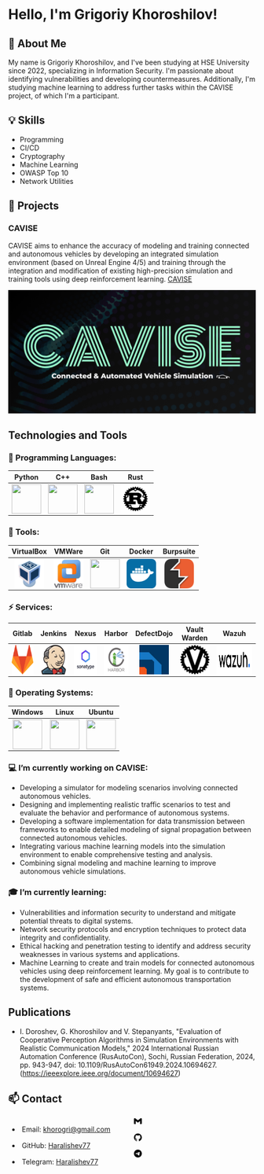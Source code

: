<!--
**Haralishev77/Haralishev77** is a ✨ _special_ ✨ repository because its `README.md` (this file) appears on your GitHub profile.

Here are some ideas to get you started:

- 🔭 I’m currently working on ...
- 🌱 I’m currently learning ...
- 👯 I’m looking to collaborate on ...
- 🤔 I’m looking for help with ...
- 💬 Ask me about ...
- 📫 How to reach me: ...
- 😄 Pronouns: ...
- ⚡ Fun fact: ...
-->
# Hello, I'm Grigoriy Khoroshilov!

## 👋 About Me

My name is Grigoriy Khoroshilov, and I've been studying at HSE University since 2022, specializing in Information Security. I'm passionate about identifying vulnerabilities and developing countermeasures. Additionally, I'm studying machine learning to address further tasks within the CAVISE project, of which I'm a participant.

## 💡 Skills
- Programming
- CI/CD
- Cryptography
- Machine Learning
- OWASP Top 10
- Network Utilities

## 🔮 Projects

### CAVISE

CAVISE aims to enhance the accuracy of modeling and training connected and autonomous vehicles by developing an integrated simulation environment (based on Unreal Engine 4/5) and training through the integration and modification of existing high-precision simulation and training tools using deep reinforcement learning. [CAVISE](https://github.com/CAVISE)

<div align="center"><img src="CAVISE_LOGO.png" style="width: 1000px; height: auto;"/></div>



## Technologies and Tools
### 🌌 Programming Languages:
| Python | C++ | Bash | Rust |
|:----------:|:----------:|:----------:|:----------:|
| <div align="center"><img src="https://cdn.jsdelivr.net/gh/devicons/devicon@latest/icons/python/python-original.svg" style="width: 60px; height: 60px; display: block;" /></div> | <div align="center"><img src="https://cdn.jsdelivr.net/gh/devicons/devicon@latest/icons/cplusplus/cplusplus-original.svg" style="width: 60px; height: 60px; display: block;" /></div> | <div align="center"><img src="https://camo.githubusercontent.com/a66396d682e18c587f9ac9aa24763420888958b28c7554f6b957f2c5d3c45b10/68747470733a2f2f63646e2e6a7364656c6976722e6e65742f67682f64657669636f6e732f64657669636f6e406c61746573742f69636f6e732f626173682f626173682d6f726967696e616c2e737667" style="width: 60px; height: 60px; display: block;" /></div> | <div align="center"><img src="Rust.png" style="width: 60px; height: 60px; display: block;" /></div> |

### 🔧 Tools:
| VirtualBox | VMWare | Git | Docker | Burpsuite |
|:----------:|:----------:|:----------:|:----------:|:----------:|
| <div align="center"><img src="VirtualBox.png" style="width: 60px; height: 60px; display: block;" /></div> | <div align="center"><img src="VMware.png" style="width: 60px; height: 60px; display: block;" /></div> | <div align="center"><img src="https://cdn.jsdelivr.net/gh/devicons/devicon@latest/icons/git/git-original.svg" style="width: 60px; height: 60px; display: block;" /></div> | <div align="center"><img src="Docker.png" style="width: 60px; height: 60px; display: block;" /></div> | <div align="center"><img src="Burpsuite.png" style="width: 60px; height: 60px; display: block;" /></div> |

### ⚡ Services:
| Gitlab | Jenkins | Nexus | Harbor | DefectDojo | Vault Warden | Wazuh |
|:----------:|:----------:|:----------:|:----------:|:----------:|:----------:|:----------:|
| <div align="center"><img src="Gitlab.png" style="width: 60px; height: 60px; display: block;" /></div> | <div align="center"><img src="Jenkins.png" style="width: 60px; height: 60px; display: block;" /></div> | <div align="center"><img src="Sonatype.jpg" style="width: 60px; height: 60px; display: block;" /></div> | <div align="center"><img src="Harbor.png" style="width: 60px; height: 60px; display: block;" /></div> | <div align="center"><img src="DefectDojo.jpg" style="width: 60px; height: 60px; display: block;" /></div> | <div align="center"><img src="VaultWarden.png" style="width: 60px; height: 60px; display: block;" /></div> | <div align="center"><img src="Wazuh.png" style="width: 180px; height: 60px; display: block;" /></div> |

### 🎏 Operating Systems:
| Windows | Linux | Ubuntu |
|:----------:|:----------:|:----------:|
| <div align="center"><img src="https://cdn.jsdelivr.net/gh/devicons/devicon@latest/icons/windows8/windows8-original.svg" style="width: 60px; height: 60px; display: block;" /></div> | <div align="center"><img src="https://cdn.jsdelivr.net/gh/devicons/devicon@latest/icons/linux/linux-original.svg" style="width: 60px; height: 60px; display: block;" /></div> | <div align="center"><img src="https://cdn.jsdelivr.net/gh/devicons/devicon@latest/icons/ubuntu/ubuntu-original.svg" style="width: 60px; height: 60px; display: block;" /></div> |

### 💻 I’m currently working on CAVISE:
- Developing a simulator for modeling scenarios involving connected autonomous vehicles.
- Designing and implementing realistic traffic scenarios to test and evaluate the behavior and performance of autonomous systems.
- Developing a software implementation for data transmission between frameworks to enable detailed modeling of signal propagation between connected autonomous vehicles.
- Integrating various machine learning models into the simulation environment to enable comprehensive testing and analysis.
- Combining signal modeling and machine learning to improve autonomous vehicle simulations.

### 🎓 I’m currently learning:
- Vulnerabilities and information security to understand and mitigate potential threats to digital systems.
- Network security protocols and encryption techniques to protect data integrity and confidentiality.
- Ethical hacking and penetration testing to identify and address security weaknesses in various systems and applications.
- Machine Learning to create and train models for connected autonomous vehicles using deep reinforcement learning. My goal is to contribute to the development of safe and efficient autonomous transportation systems.

## Publications
- I. Doroshev, G. Khoroshilov and V. Stepanyants, "Evaluation of Cooperative Perception Algorithms in Simulation Environments with Realistic Communication Models," 2024 International Russian Automation Conference (RusAutoCon), Sochi, Russian Federation, 2024, pp. 943-947, doi: 10.1109/RusAutoCon61949.2024.10694627. (https://ieeexplore.ieee.org/document/10694627)

## 📫 Contact
- <img src="gmail.svg" style="width: 16px; height: 16px; display: block; margin: auto;" />&nbsp;Email: khorogri@gmail.com
- <img src="github.svg" style="width: 16px; height: 16px; display: block; margin: auto;" />&nbsp;GitHub: [Haralishev77](https://github.com/Haralishev77)
- <img src="telegram.svg" style="width: 16px; height: 16px; display: block; margin: auto;" />&nbsp;Telegram: [Haralishev77](https://t.me/Haralishev77)
